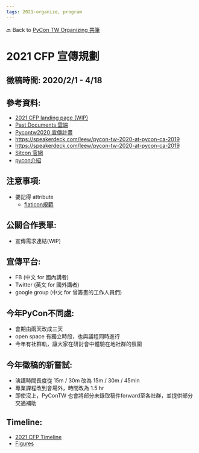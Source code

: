 ```yaml
---
tags: 2021-organize, program
---
```


🔙 Back to [PyCon TW Organizing 共筆](https://hackmd.io/@pycontw/SyG5_GrED/https%3A%2F%2Fhackmd.io%2F%40pycontw%2FByi2hyM9w)

# 2021 CFP 宣傳規劃

 ## 徵稿時間: 2020/2/1 - 4/18
 ## 參考資料:
* [2021 CFP landing page (WIP)](https://tw.pycon.org/lastet#/proposal)
* [Past Documents 雲端](https://drive.google.com/drive/folders/1Se9S9HJ31tszX_nCMGNm5c6gV4GvniCI)
* [Pycontw2020 宣傳計畫](https://docs.google.com/document/d/1pmH-fvhfZDmOBfuu81tdl4expp7tY7ZcvGmmeAYpkHQ/edit)
* https://speakerdeck.com/leew/pycon-tw-2020-at-pycon-ca-2019
* https://speakerdeck.com/leew/pycon-tw-2020-at-pycon-ca-2019
* [Sitcon 官網](https://sitcon.org/)
* [pycon介紹](https://tw.pycon.org/2016/zh-hant/about/pycontw/)
## 注意事項:
  - 要記得 attribute 
  	- [flaticon規範](https://support.flaticon.com/hc/en-us/articles/207248209-How-I-must-insert-the-attribution)

## 公關合作表單:

 - 宣傳需求連結(WIP)

## 宣傳平台:
* FB (中文 for 國內講者)
* Twitter (英文 for 國外講者)
* google group (中文 for 曾籌畫的工作人員們)

##  今年PyCon不同處:
* 會期由兩天改成三天 
* open space 有獨立時段，也與議程同時進行
* 今年有社群軌，讓大家在研討會中體驗在地社群的氛圍

## 今年徵稿的新嘗試:
* 演講時間長度從 15m / 30m 改為 15m / 30m / 45min
* 專業課程改到會場外，時間改為 1.5 hr 
* 即使沒上，PyConTW 也會將部分未錄取稿件forward至各社群，並提供部分交通補助


## Timeline:
* [2021 CFP Timeline](https://docs.google.com/document/d/1U9I3XK48Hl5bsNoKxo4okF-JHGaQXtYVFPJn-HMojiQ/edit?fbclid=IwAR3U6E97weRNFGA6eoCKjETZ4gJO4_R5zzCrXtrjYiFw1FRgPlsOgQYFfMU)
* [Figures](https://drive.google.com/drive/folders/1lBXtq9GbmxEzjTrKVe6LFrhXHU2rbuMG?usp=sharing
)
 